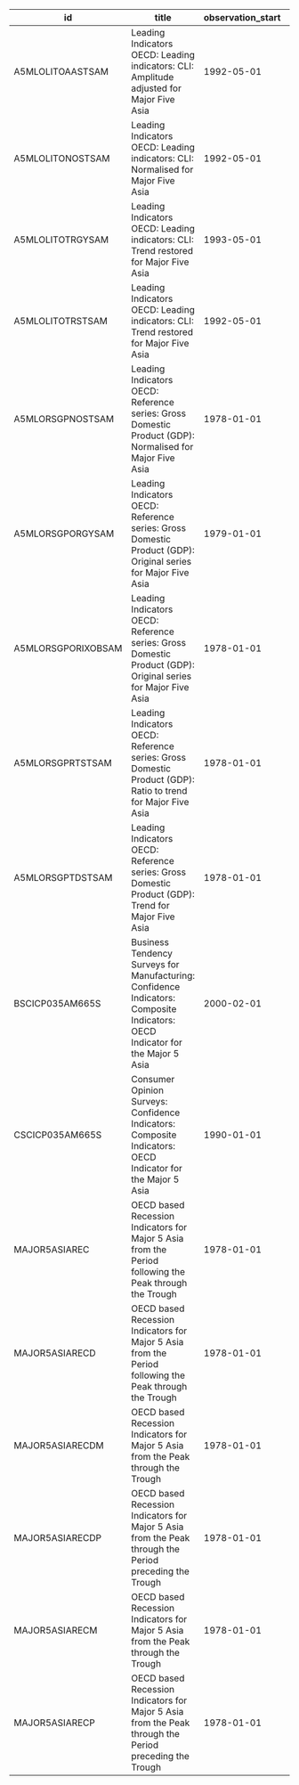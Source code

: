| id                 | title                                                                                                                         | observation_start   | observation_end   |
|--------------------|-------------------------------------------------------------------------------------------------------------------------------|---------------------|-------------------|
| A5MLOLITOAASTSAM   | Leading Indicators OECD: Leading indicators: CLI: Amplitude adjusted for Major Five Asia                                      | 1992-05-01          | 2022-03-01        |
| A5MLOLITONOSTSAM   | Leading Indicators OECD: Leading indicators: CLI: Normalised for Major Five Asia                                              | 1992-05-01          | 2022-03-01        |
| A5MLOLITOTRGYSAM   | Leading Indicators OECD: Leading indicators: CLI: Trend restored for Major Five Asia                                          | 1993-05-01          | 2021-11-01        |
| A5MLOLITOTRSTSAM   | Leading Indicators OECD: Leading indicators: CLI: Trend restored for Major Five Asia                                          | 1992-05-01          | 2021-11-01        |
| A5MLORSGPNOSTSAM   | Leading Indicators OECD: Reference series: Gross Domestic Product (GDP): Normalised for Major Five Asia                       | 1978-01-01          | 2021-11-01        |
| A5MLORSGPORGYSAM   | Leading Indicators OECD: Reference series: Gross Domestic Product (GDP): Original series for Major Five Asia                  | 1979-01-01          | 2021-11-01        |
| A5MLORSGPORIXOBSAM | Leading Indicators OECD: Reference series: Gross Domestic Product (GDP): Original series for Major Five Asia                  | 1978-01-01          | 2021-11-01        |
| A5MLORSGPRTSTSAM   | Leading Indicators OECD: Reference series: Gross Domestic Product (GDP): Ratio to trend for Major Five Asia                   | 1978-01-01          | 2021-11-01        |
| A5MLORSGPTDSTSAM   | Leading Indicators OECD: Reference series: Gross Domestic Product (GDP): Trend for Major Five Asia                            | 1978-01-01          | 2021-11-01        |
| BSCICP035AM665S    | Business Tendency Surveys for Manufacturing: Confidence Indicators: Composite Indicators: OECD Indicator for the Major 5 Asia | 2000-02-01          | 2021-12-01        |
| CSCICP035AM665S    | Consumer Opinion Surveys: Confidence Indicators: Composite Indicators: OECD Indicator for the Major 5 Asia                    | 1990-01-01          | 2022-02-01        |
| MAJOR5ASIAREC      | OECD based Recession Indicators for Major 5 Asia from the Period following the Peak through the Trough                        | 1978-01-01          | 2021-12-01        |
| MAJOR5ASIARECD     | OECD based Recession Indicators for Major 5 Asia from the Period following the Peak through the Trough                        | 1978-01-01          | 2021-12-31        |
| MAJOR5ASIARECDM    | OECD based Recession Indicators for Major 5 Asia from the Peak through the Trough                                             | 1978-01-01          | 2021-12-31        |
| MAJOR5ASIARECDP    | OECD based Recession Indicators for Major 5 Asia from the Peak through the Period preceding the Trough                        | 1978-01-01          | 2021-12-31        |
| MAJOR5ASIARECM     | OECD based Recession Indicators for Major 5 Asia from the Peak through the Trough                                             | 1978-01-01          | 2021-12-01        |
| MAJOR5ASIARECP     | OECD based Recession Indicators for Major 5 Asia from the Peak through the Period preceding the Trough                        | 1978-01-01          | 2021-12-01        |